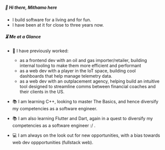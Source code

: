 ##### :wave: Hi there, Mithamo here

- I build software for a living and for fun.
- I have been at it for close to three years now.

##### :hourglass_flowing_sand: Me at a Glance

- :construction_worker: I have previously worked:
  - as a frontend dev with an oil and gas importer/retailer, building internal tooling to make them more efficient and performant
  - as a web dev with a player in the IoT space, building cool dashboards that help manage telemetry data.
  - as a web dev with an outplacement agency, helping build an intuitive tool designed to streamline comms between financial coaches and their clients in the US.


- :books: I am learning C++, looking to master The Basics, and hence diversify my competencies as a software engineer.
- :books: I am also learning Flutter and Dart, again in a quest to diversify my competencies as a software engineer :/ .

- :computer: I am always on the look out for new opportunities, with a bias towards web dev oppportunities (fullstack web).

